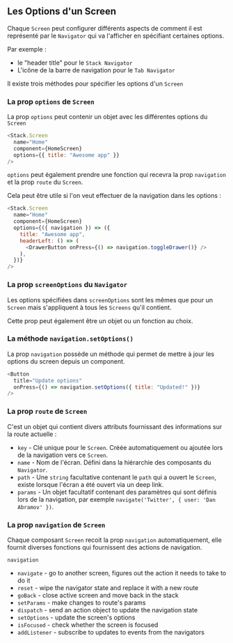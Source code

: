 ## Les Options d'un Screen

Chaque `Screen` peut configurer différents aspects de comment il est représenté par le `Navigator` qui va l'afficher en spécifiant certaines options.

Par exemple :

- le "header title" pour le `Stack Navigator`
- L'icône de la barre de navigation pour le `Tab Navigator`

Il existe trois méthodes pour spécifier les options d'un `Screen`

### La prop `options` de `Screen`

La prop `options` peut contenir un objet avec les différentes options du `Screen`

```javascript
<Stack.Screen
  name="Home"
  component={HomeScreen}
  options={{ title: "Awesome app" }}
/>
```

`options` peut également prendre une fonction qui recevra la prop `navigation` et la prop `route` du `Screen`.

Cela peut être utile si l'on veut effectuer de la navigation dans les options :

```js
<Stack.Screen
  name="Home"
  component={HomeScreen}
  options={({ navigation }) => ({
    title: "Awesome app",
    headerLeft: () => (
      <DrawerButton onPress={() => navigation.toggleDrawer()} />
    ),
  })}
/>
```

### La prop `screenOptions` du `Navigator`

Les options spécifiées dans `screenOptions` sont les mêmes que pour un `Screen` mais s'appliquent à tous les `Screens` qu'il contient.

Cette prop peut également être un objet ou un fonction au choix.

### La méthode `navigation.setOptions()`

La prop `navigation` possède un méthode qui permet de mettre à jour les options du screen depuis un component.

```js
<Button
  title="Update options"
  onPress={() => navigation.setOptions({ title: "Updated!" })}
/>
```

### La prop `route` de `Screen`

C'est un objet qui contient divers attributs fournissant des informations sur la route actuelle :

- `key` - Clé unique pour le `Screen`. Créée automatiquement ou ajoutée lors de la navigation vers ce `Screen`.
- `name` - Nom de l'écran. Défini dans la hiérarchie des composants du `Navigator`.
- `path` - Une `string` facultative contenant le `path` qui a ouvert le `Screen`, existe lorsque l'écran a été ouvert via un deep link.
- `params` - Un objet facultatif contenant des paramètres qui sont définis lors de la navigation, par exemple `navigate('Twitter', { user: 'Dan Abramov' })`.

### La prop `navigation` de `Screen`

Chaque composant `Screen` recoit la prop `navigation` automatiquement, elle fournit diverses fonctions qui fournissent des actions de navigation.

`navigation`

- `navigate` - go to another screen, figures out the action it needs to take to do it
- `reset` - wipe the navigator state and replace it with a new route
- `goBack` - close active screen and move back in the stack
- `setParams` - make changes to route's params
- `dispatch` - send an action object to update the navigation state
- `setOptions` - update the screen's options
- `isFocused` - check whether the screen is focused
- `addListener` - subscribe to updates to events from the navigators
